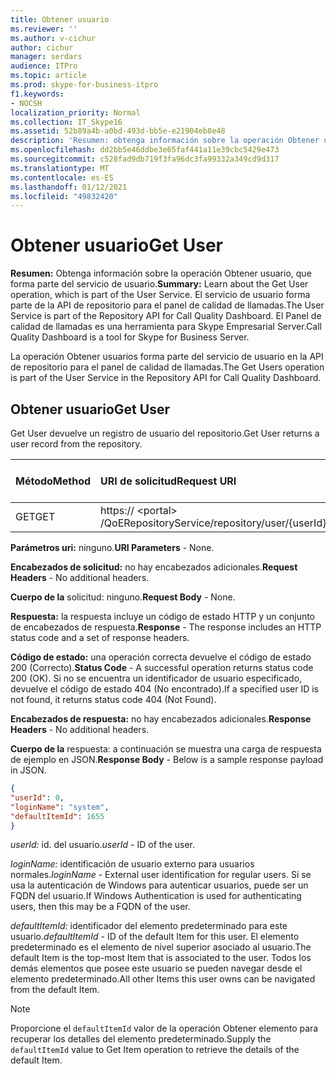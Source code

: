 ```yaml
---
title: Obtener usuario
ms.reviewer: ''
ms.author: v-cichur
author: cichur
manager: serdars
audience: ITPro
ms.topic: article
ms.prod: skype-for-business-itpro
f1.keywords:
- NOCSH
localization_priority: Normal
ms.collection: IT_Skype16
ms.assetid: 52b89a4b-a0bd-493d-bb5e-e21904eb8e48
description: 'Resumen: obtenga información sobre la operación Obtener usuario, que forma parte del servicio de usuario. El servicio de usuario forma parte de la API de repositorio para el panel de calidad de llamadas. El Panel de calidad de llamadas es una herramienta para Skype Empresarial Server.'
ms.openlocfilehash: dd2bb5e46ddbe3e65faf441a11e39cbc5429e473
ms.sourcegitcommit: c528fad9db719f3fa96dc3fa99332a349cd9d317
ms.translationtype: MT
ms.contentlocale: es-ES
ms.lasthandoff: 01/12/2021
ms.locfileid: "49832420"
---
```

# <a name="get-user"></a><span data-ttu-id="fda3c-105">Obtener usuario</span><span class="sxs-lookup"><span data-stu-id="fda3c-105">Get User</span></span>
 
<span data-ttu-id="fda3c-106">**Resumen:** Obtenga información sobre la operación Obtener usuario, que forma parte del servicio de usuario.</span><span class="sxs-lookup"><span data-stu-id="fda3c-106">**Summary:** Learn about the Get User operation, which is part of the User Service.</span></span> <span data-ttu-id="fda3c-107">El servicio de usuario forma parte de la API de repositorio para el panel de calidad de llamadas.</span><span class="sxs-lookup"><span data-stu-id="fda3c-107">The User Service is part of the Repository API for Call Quality Dashboard.</span></span> <span data-ttu-id="fda3c-108">El Panel de calidad de llamadas es una herramienta para Skype Empresarial Server.</span><span class="sxs-lookup"><span data-stu-id="fda3c-108">Call Quality Dashboard is a tool for Skype for Business Server.</span></span>
  
<span data-ttu-id="fda3c-109">La operación Obtener usuarios forma parte del servicio de usuario en la API de repositorio para el panel de calidad de llamadas.</span><span class="sxs-lookup"><span data-stu-id="fda3c-109">The Get Users operation is part of the User Service in the Repository API for Call Quality Dashboard.</span></span>
  
## <a name="get-user"></a><span data-ttu-id="fda3c-110">Obtener usuario</span><span class="sxs-lookup"><span data-stu-id="fda3c-110">Get User</span></span>

<span data-ttu-id="fda3c-111">Get User devuelve un registro de usuario del repositorio.</span><span class="sxs-lookup"><span data-stu-id="fda3c-111">Get User returns a user record from the repository.</span></span>
  
|<span data-ttu-id="fda3c-112">**Método**</span><span class="sxs-lookup"><span data-stu-id="fda3c-112">**Method**</span></span>|<span data-ttu-id="fda3c-113">**URI de solicitud**</span><span class="sxs-lookup"><span data-stu-id="fda3c-113">**Request URI**</span></span>|<span data-ttu-id="fda3c-114">**Versión HTTP**</span><span class="sxs-lookup"><span data-stu-id="fda3c-114">**HTTP Version**</span></span>|
|:-----|:-----|:-----|
|<span data-ttu-id="fda3c-115">GET</span><span class="sxs-lookup"><span data-stu-id="fda3c-115">GET</span></span>  <br/> |<span data-ttu-id="fda3c-116">https:// \<portal\> /QoERepositoryService/repository/user/{userId}</span><span class="sxs-lookup"><span data-stu-id="fda3c-116">https://\<portal\>/QoERepositoryService/repository/user/{userId}</span></span>  <br/> |<span data-ttu-id="fda3c-117">HTTP/1.1</span><span class="sxs-lookup"><span data-stu-id="fda3c-117">HTTP/1.1</span></span>  <br/> |
   
 <span data-ttu-id="fda3c-118">**Parámetros uri:** ninguno.</span><span class="sxs-lookup"><span data-stu-id="fda3c-118">**URI Parameters** - None.</span></span>
  
 <span data-ttu-id="fda3c-119">**Encabezados de solicitud:** no hay encabezados adicionales.</span><span class="sxs-lookup"><span data-stu-id="fda3c-119">**Request Headers** - No additional headers.</span></span>
  
 <span data-ttu-id="fda3c-120">**Cuerpo de la** solicitud: ninguno.</span><span class="sxs-lookup"><span data-stu-id="fda3c-120">**Request Body** - None.</span></span>
  
 <span data-ttu-id="fda3c-121">**Respuesta:** la respuesta incluye un código de estado HTTP y un conjunto de encabezados de respuesta.</span><span class="sxs-lookup"><span data-stu-id="fda3c-121">**Response** - The response includes an HTTP status code and a set of response headers.</span></span>
  
 <span data-ttu-id="fda3c-122">**Código de estado:** una operación correcta devuelve el código de estado 200 (Correcto).</span><span class="sxs-lookup"><span data-stu-id="fda3c-122">**Status Code** - A successful operation returns status code 200 (OK).</span></span> <span data-ttu-id="fda3c-123">Si no se encuentra un identificador de usuario especificado, devuelve el código de estado 404 (No encontrado).</span><span class="sxs-lookup"><span data-stu-id="fda3c-123">If a specified user ID is not found, it returns status code 404 (Not Found).</span></span>
  
 <span data-ttu-id="fda3c-124">**Encabezados de respuesta:** no hay encabezados adicionales.</span><span class="sxs-lookup"><span data-stu-id="fda3c-124">**Response Headers** - No additional headers.</span></span>
  
 <span data-ttu-id="fda3c-125">**Cuerpo de la** respuesta: a continuación se muestra una carga de respuesta de ejemplo en JSON.</span><span class="sxs-lookup"><span data-stu-id="fda3c-125">**Response Body** - Below is a sample response payload in JSON.</span></span>
  
```json
{
"userId": 0,
"loginName": "system",
"defaultItemId": 1655
}
```

 <span data-ttu-id="fda3c-126">*userId:*  id. del usuario.</span><span class="sxs-lookup"><span data-stu-id="fda3c-126">*userId*  - ID of the user.</span></span>
  
 <span data-ttu-id="fda3c-127">*loginName:*  identificación de usuario externo para usuarios normales.</span><span class="sxs-lookup"><span data-stu-id="fda3c-127">*loginName*  - External user identification for regular users.</span></span> <span data-ttu-id="fda3c-128">Si se usa la autenticación de Windows para autenticar usuarios, puede ser un FQDN del usuario.</span><span class="sxs-lookup"><span data-stu-id="fda3c-128">If Windows Authentication is used for authenticating users, then this may be a FQDN of the user.</span></span>
  
 <span data-ttu-id="fda3c-129">*defaultItemId:*  identificador del elemento predeterminado para este usuario.</span><span class="sxs-lookup"><span data-stu-id="fda3c-129">*defaultItemId*  - ID of the default Item for this user.</span></span> <span data-ttu-id="fda3c-130">El elemento predeterminado es el elemento de nivel superior asociado al usuario.</span><span class="sxs-lookup"><span data-stu-id="fda3c-130">The default Item is the top-most Item that is associated to the user.</span></span> <span data-ttu-id="fda3c-131">Todos los demás elementos que posee este usuario se pueden navegar desde el elemento predeterminado.</span><span class="sxs-lookup"><span data-stu-id="fda3c-131">All other Items this user owns can be navigated from the default Item.</span></span>
  
> [!NOTE]
> <span data-ttu-id="fda3c-132">Proporcione el  `defaultItemId` valor de la operación Obtener elemento para recuperar los detalles del elemento predeterminado.</span><span class="sxs-lookup"><span data-stu-id="fda3c-132">Supply the  `defaultItemId` value to Get Item operation to retrieve the details of the default Item.</span></span>
  

